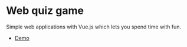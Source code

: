 # Web quiz game
Simple web applications with Vue.js which lets you spend time with fun.

- [Demo](https://amidf.bitbucket.io/work-7/#/)
